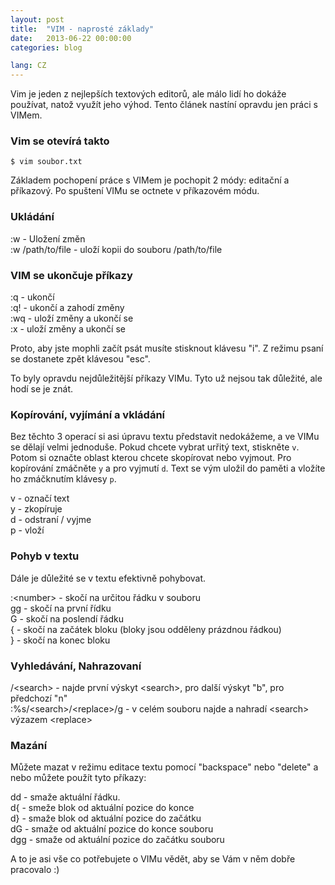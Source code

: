 ```yaml
---
layout: post
title:  "VIM - naprosté základy"
date:   2013-06-22 00:00:00
categories: blog

lang: CZ
---
```


Vim je jeden z nejlepších textových editorů, ale málo lidí ho dokáže používat, natož využít jeho výhod. Tento článek nastíní opravdu jen práci s VIMem.


### Vim se otevírá takto
```
$ vim soubor.txt
```

Základem pochopení práce s VIMem je pochopit 2 módy: editační a příkazový. Po spuštení VIMu se octnete v příkazovém módu.

### Ukládání
:w - Uložení změn
<br>:w /path/to/file - uloží kopii do souboru /path/to/file</p>

### VIM se ukončuje příkazy
:q - ukončí
<br>:q! - ukončí a zahodí změny
<br>:wq - uloží změny a ukončí se
<br>:x - uloží změny a ukončí se

Proto, aby jste mophli začít psát musíte stisknout klávesu "i". Z režimu psaní se dostanete zpět klávesou "esc".

To byly opravdu nejdůležitější příkazy VIMu. Tyto už nejsou tak důležité, ale hodí se je znát.

### Kopírování, vyjímání a vkládání
Bez těchto 3 operací si asi úpravu textu představit nedokážeme, a ve VIMu se dělají velmi jednoduše. Pokud chcete vybrat urřitý text, stiskněte `v`. Potom si označte oblast kterou chcete skopírovat nebo vyjmout. Pro kopírování zmáčněte `y` a pro vyjmutí `d`. Text se vým uložil do paměti a vložíte ho zmáčknutím klávesy `p`.

v - označí text
<br>y - zkopíruje
<br>d - odstraní / vyjme
<br>p - vloží

### Pohyb v textu
Dále je důležité se v textu efektivně pohybovat.

:&lt;number&gt; - skočí na určitou řádku v souboru
<br>gg - skočí na první řídku
<br>G - skočí na poslendí řádku
<br>{ - skočí na začátek bloku (bloky jsou odděleny prázdnou řádkou)
<br>} - skočí na konec bloku

### Vyhledávání, Nahrazovaní
/&lt;search&gt; - najde první výskyt &lt;search&gt;, pro další výskyt "b", pro předchozí "n"
<br>:%s/&lt;search&gt;/&lt;replace&gt;/g - v celém souboru najde a nahradí &lt;search&gt; výzazem &lt;replace&gt;

### Mazání
Můžete mazat v režimu editace textu pomocí "backspace" nebo "delete" a nebo můžete použít tyto příkazy:

dd - smaže aktuální řádku.
<br>d{ - smeže blok od aktuální pozice do konce
<br>d} - smaže blok od aktuální pozice do začátku
<br>dG - smaže od aktuální pozice do konce souboru
<br>dgg - smaže od aktuální pozice do začátku souboru

A to je asi vše co potřebujete o VIMu vědět, aby se Vám v něm dobře pracovalo :)